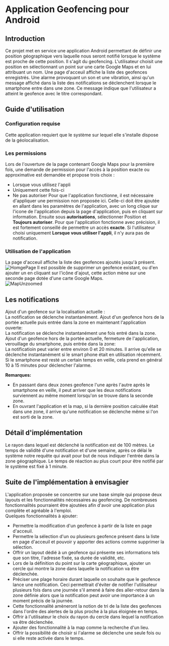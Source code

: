 # Application Geofencing pour Android

## Introduction
Ce projet met en service une application Android permettant de définir une position géographique vers laquelle nous seront notifié lorsque le système est proche de cette position. Il s'agit du geofencing. L'utilisateur choisit une position en sélectionnant un point sur une carte Google Maps et en lui attribuant un nom. Une page d'acceuil affiche la liste des geofences enregistrés. Une alarme provoquant un son et une vibration, ainsi qu'un message affiché dans la liste des notifications se déclenchent lorsque le smartphone entre dans une zone. Ce message indique que l'utilisateur a atteint le geofence avec le titre correspondant.

## Guide d'utilisation
### Configuration requise
Cette application requiert que le système sur lequel elle s'installe dispose de la géolocalisation.
### Les permissions
Lors de l'ouverture de la page contenant Google Maps pour la première fois, une demande de permission pour l'accès à la position exacte ou approximative est demandée et propose trois choix :
*  Lorsque vous utilisez l'appli
*  Uniquement cette fois-ci
*  Ne pas autoriser
Pour que l'application fonctionne, il est nécessaire d'appliquer une permission non proposée ici. Celle-ci doit être ajoutée en allant dans les paramètres de l'application, avec un long clique sur l'icone de l'application depuis la page d'application, puis en cliquant sur information. Ensuite sous **autorisations**, sélectionner Position et **Toujours autoriser**.
Pour que l'application fonctionne avec précision, il est fortement conseillé de permettre un accès **exacte**. 
Si l'utilisateur choisi uniquement **Lorsque vous utiliser l'appli**, il n'y aura pas de notification.

### Utilisation de l'application
La page d'acceuil affiche la liste des geofences ajoutés jusqu'à présent.
![HomgePage](AppScreenshots/HomePage.jpg)
Il est possible de supprimer un geofence existant, ou d'en ajouter un en cliquant sur l'icône d'ajout, cette action mène sur une seconde page dotée d'une carte Google Maps.  
![MapUnzoomed](AppScreenshots/mapUnzoomed.jpg)


## Les notifications
Ajout d'un geofence sur la localisation actuelle :  
La notification se déclenche instantanément.
Ajout d'un geofence hors de la portée actuelle puis entrée dans la zone en maintenant l'application ouverte:  
La notification se déclenche instantanément une fois entré dans la zone.  
Ajout d'un geofence hors de la portée actuelle, fermeture de l'application, verouillage du smartphone, puis entrée dans la zone:  
La notificatioin peut varier entre environ 0 et 20 minutes. Il arrive qu'elle se déclenche instantanément si le smart phone était en utilisation récemment. 
Si le smartphone est resté un certain temps en veille, cela prend en général 10 à 15 minutes pour déclencher l'alarme.  

**Remarques:**  
* En passant dans deux zones geofence l'une après l'autre après le smartphone en veille, il peut arriver que les deux notifications surviennent au même moment lorsqu'on se trouve dans la seconde zone. 
* En ouvrant l'application et la map, si la dernière position calculée était dans une zone, il arrive qu'une notification se déclenche même si l'on est sorti de la zone.


## Détail d'implémentation
Le rayon dans lequel est déclenché la notification est de 100 mètres.
Le temps de validité d'une notification et d'une semaine, après ce délai le système notre requête qui avait pour but de nous indiquer l'entrée dans la zone géographique.
Le temps de réaction au plus court pour être notifié par le système est fixé à 1 minute.

## Suite de l'implémentation à envisagier 
L'application proposée se concentre sur une base simple qui propose deux layouts et les fonctionnalités nécessaires au geofencing. De nombreuses fonctionnalités pourraient être ajoutées afin d'avoir une application plus complète et agréable à l'emploi.  
Quelques fonctionnalités à ajouter:  
* Permettre la modification d'un geofence à partir de la liste en page d'acceuil.
* Permettre la sélection d'un ou plusieurs geofence présent dans la liste en page d'acceuil et pouvoir y apporter des actions comme supprimer la sélection.
* Offrir un layout dédié à un geofence qui présente ses informations tels que son titre, l'adresse fixée, sa durée de validité, etc.
* Lors de la définition du point sur la carte géographique, ajouter un cercle qui montre la zone dans laquelle la notification va être déclenchée.
* Préciser une plage horaire durant laquelle on souhaite que le geofence lance une notification. Ceci permettrait d'éviter de notifier l'utilisateur plusieurs fois dans une journée s'il amené à faire des aller-retour dans la zone définie alors que la notification peut avoir une importance à un moment précis de la journée.  
* Cette fonctionnalité amèneront la notion de tri de la liste des geofences dans l'ordre des alertes de la plus proche à la plus éloignée en temps.  
* Offrir à l'utilisateur le choix du rayon du cercle dans lequel la notification va être déclenchée.
* Ajouter des fonctionnalité à la map comme la recherche d'un lieu.
* Offrir la possibilité de choisir si l'alarme se déclenche une seule fois ou si elle reste activée dans le temps.
